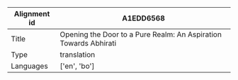 |Alignment id | A1EDD6568
| --- | --- 
|Title | Opening the Door to a Pure Realm: An Aspiration Towards Abhirati 
|Type | translation
|Languages | ['en', 'bo']